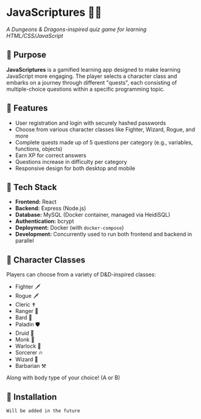 # JavaScriptures 🧙‍♂️

_A Dungeons & Dragons-inspired quiz game for learning HTML/CSS/JavaScript_

## 🎯 Purpose

**JavaScriptures** is a gamified learning app designed to make learning JavaScript more engaging. The player selects a character class and embarks on a journey through different "quests", each consisting of multiple-choice questions within a specific programming topic.

## 🧪 Features

- User registration and login with securely hashed passwords
- Choose from various character classes like Fighter, Wizard, Rogue, and more
- Complete quests made up of 5 questions per category (e.g., variables, functions, objects)
- Earn XP for correct answers
- Questions increase in difficulty per category
- Responsive design for both desktop and mobile

## 🧱 Tech Stack

- **Frontend:** React
- **Backend:** Express (Node.js)
- **Database:** MySQL (Docker container, managed via HeidiSQL)
- **Authentication:** bcrypt
- **Deployment:** Docker (with `docker-compose`)
- **Development:** Concurrently used to run both frontend and backend in parallel

## 🧙 Character Classes

Players can choose from a variety of D&D-inspired classes:

- Fighter 🗡️
- Rogue 🗡️
- Cleric ✝️
- Ranger 🏹
- Bard 🎵
- Paladin 🛡️
- Druid 🌿
- Monk 🥋
- Warlock 🔮
- Sorcerer 🔥
- Wizard 📘
- Barbarian ⚒️

Along with body type of your choice! (A or B)

## 💾 Installation

```bash
Will be added in the future
```
